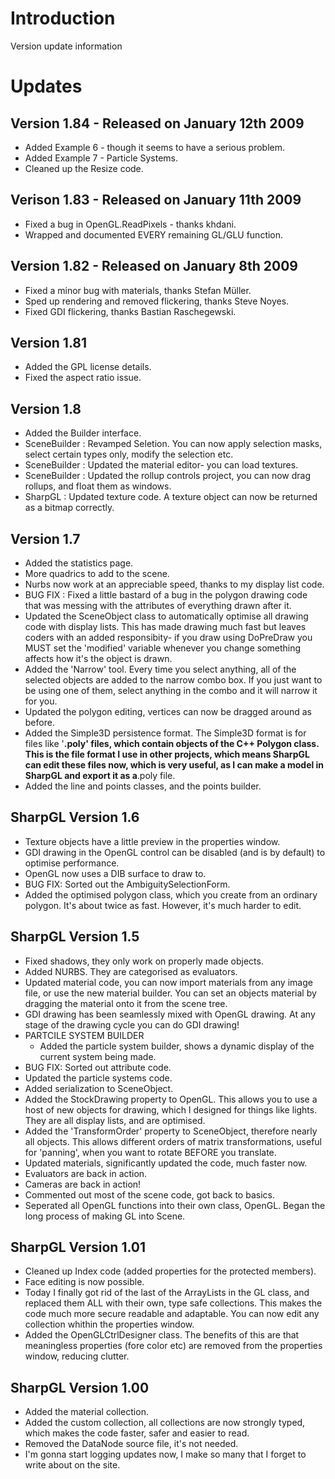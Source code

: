 # Introduction #

Version update information


# Updates #

## Version 1.84 - Released on January 12th 2009 ##
  * Added Example 6 - though it seems to have a serious problem.
  * Added Example 7 - Particle Systems.
  * Cleaned up the Resize code.

## Verison 1.83 - Released on January 11th 2009 ##
  * Fixed a bug in OpenGL.ReadPixels - thanks khdani.
  * Wrapped and documented EVERY remaining GL/GLU function.

## Version 1.82 - Released on January 8th 2009 ##
  * Fixed a minor bug with materials, thanks Stefan Müller.
  * Sped up rendering and removed flickering, thanks Steve Noyes.
  * Fixed GDI flickering, thanks Bastian Raschegewski.

## Version 1.81 ##
  * Added the GPL license details.
  * Fixed the aspect ratio issue.

## Version 1.8 ##
  * Added the Builder interface.
  * SceneBuilder : Revamped Seletion. You can now apply selection masks, select certain types only, modify the selection etc.
  * SceneBuilder : Updated the material editor- you can load textures.
  * SceneBuilder : Updated the rollup controls project, you can now drag rollups, and float them as windows.
  * SharpGL : Updated texture code. A texture object can now be returned as a bitmap correctly.

## Version 1.7 ##
  * Added the statistics page.
  * More quadrics to add to the scene.
  * Nurbs now work at an appreciable speed, thanks to my display list code.
  * BUG FIX : Fixed a little bastard of a bug in the polygon drawing code that was messing with the attributes of everything drawn after it.
  * Updated the SceneObject class to automatically optimise all drawing code with display lists. This has made drawing much fast but leaves coders with an added responsibity- if you draw using DoPreDraw you MUST set the 'modified' variable whenever you change something affects how it's the object is drawn.
  * Added the 'Narrow' tool. Every time you select anything, all of the selected objects are added to the narrow combo box. If you just want to be using one of them, select anything in the combo and it will narrow it for you.
  * Updated the polygon editing, vertices can now be dragged around as before.
  * Added the Simple3D persistence format. The Simple3D format is for files like '**.poly' files, which contain objects of the C++ Polygon class. This is the file format I use in other projects, which means SharpGL can edit these files now, which is very useful, as I can make a model in SharpGL and export it as a**.poly file.
  * Added the line and points classes, and the points builder.

## SharpGL Version 1.6 ##
  * Texture objects have a little preview in the properties window.
  * GDI drawing in the OpenGL control can be disabled (and is by default) to optimise performance.
  * OpenGL now uses a DIB surface to draw to.
  * BUG FIX: Sorted out the AmbiguitySelectionForm.
  * Added the optimised polygon class, which you create from an ordinary polygon. It's about twice as fast. However, it's much harder to edit.

## SharpGL Version 1.5 ##
  * Fixed shadows, they only work on properly made objects.
  * Added NURBS. They are categorised as evaluators.
  * Updated material code, you can now import materials from any image file, or use the new material builder. You can set an objects material by dragging the material onto it from the scene tree.
  * GDI drawing has been seamlessly mixed with OpenGL drawing. At any stage of the drawing cycle you can do GDI drawing!
  * PARTCILE SYSTEM BUILDER
    * Added the particle system builder, shows a dynamic display of the current system being made.
  * BUG FIX: Sorted out attribute code.
  * Updated the particle systems code.
  * Added serialization to SceneObject.
  * Added the StockDrawing property to OpenGL. This allows you to use a host of new objects for drawing, which I designed for things like lights. They are all display lists, and are optimised.
  * Added the 'TransformOrder' property to SceneObject, therefore nearly all objects. This allows different orders of matrix transformations, useful for 'panning', when you want to rotate BEFORE you translate.
  * Updated materials, significantly updated the code, much faster now.
  * Evaluators are back in action.
  * Cameras are back in action!
  * Commented out most of the scene code, got back to basics.
  * Seperated all OpenGL functions into their own class, OpenGL. Began the long process of making GL into Scene.

## SharpGL Version 1.01 ##
  * Cleaned up Index code (added properties for the protected members).
  * Face editing is now possible.
  * Today I finally got rid of the last of the ArrayLists in the GL class, and replaced them ALL with their own, type safe collections. This makes the code much more secure readable and adaptable. You can now edit any collection whithin the properties window.
  * Added the OpenGLCtrlDesigner class. The benefits of this are that meaningless properties (fore color etc) are removed from the properties window, reducing clutter.

## SharpGL Version 1.00 ##
  * Added the material collection.
  * Added the custom collection, all collections are now strongly typed, which makes the code faster, safer and easier to read.
  * Removed the DataNode source file, it's not needed.
  * I'm gonna start logging updates now, I make so many that I forget to write about on the site.